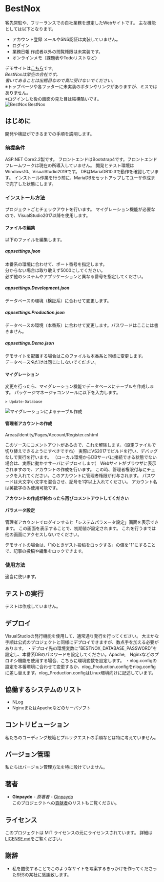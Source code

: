 # BestNox

客先常駐や、フリーランスでの自社業務を想定したWebサイトです。
主な機能としては以下となります。

- アカウント登録
  メールやSNS認証は実装していません。
- ログイン
- 業務日報
  作成者以外の閲覧権限は未実装です。
- オンラインメモ（課題表やTodoリストなど）

デモサイトは[こちら](https://ginpaydo.work/demo/bestnox/)です。  
*BestNoxは架空の会社です。  
書いてあることは出鱈目なので真に受けないでください。*  
※トップページや各フッターに未実装のボタンやリンクがありますが、ミスではありません。  
※ログインした後の画面の見た目は結構酷いです。  
![BestNox BestNox](https://user-images.githubusercontent.com/39305262/60418546-2843e180-9c1e-11e9-8681-246baa27d2d5.png)

## はじめに
開発や検証ができるまでの手順を説明します。
### 前提条件
ASP.NET Core2.2製です。
フロントエンドはBootstrap4です。フロントエンドフレームワークは現在の所導入していません。
開発とテスト環境はWindows10、VisualStudio2019です。
DBはMariaDB10.3で動作を確認しています。
インストール作業を行う前に、MariaDBをセットアップしてユーザ作成まで完了した状態にします。

### インストール方法
プロジェクトごとチェックアウトを行います。
マイグレーション機能が必要なので、VisualStudio2017以降を使用します。

#### ファイルの編集
以下のファイルを編集します。

##### appsettings.json
本番系の環境に合わせて、ポート番号を指定します。  
分からない場合は取り敢えず5000にしてください。  
必ず他のシステムやアプリケーションと異なる番号を指定してください。

##### appsettings.Development.json
データベースの環境（検証系）に合わせて変更します。

##### appsettings.Production.json
データベースの環境（本番系）に合わせて変更します。パスワードはここには書きません。

##### appsettings.Demo.json
デモサイトを配置する場合はこのファイルも本番系と同様に変更します。  
データベース名だけは同じにしないでください。

#### マイグレーション
変更を行ったら、マイグレーション機能でデータベースにテーブルを作成します。
パッケージマネージャコンソールに以下を入力します。

```
> Update-Database
```

![マイグレーションによるテーブル作成](https://user-images.githubusercontent.com/39305262/56457865-bf3d2380-63bb-11e9-855b-e5fe094ecd2a.png "マイグレーションによるテーブル作成")

#### 管理者アカウントの作成
Areas/Identity/Pages/Account/Register.cshtml

このソースにコメントアウトがあるので、これを解除します。（設定ファイルで切り替えできるようにすべきですね）
実際にVS2017でビルドを行い、デバッグなしで実行を行います。
（ローカル環境からDBサーバに接続できる状態でない場合は、実際に動かすサーバにデプロイします）
Webサイトがブラウザに表示されますので、アカウントの作成を行います。
この時、管理者権限付与にチェックを入れてください。このアカウントに管理者権限が付与されます。
パスワードは大文字小文字を混合させ、記号を1字以上入れてください。
アカウント名は英数字のみ使用可能です。

**アカウントの作成が終わったら再びコメントアウトしてください**

#### パラメータ設定
管理者アカウントでログインすると「システムパラメータ設定」画面を表示できます。
この画面を表示することで、初期値が設定されます。
これを行うまでは他の画面にアクセスしないでください。

デモサイトの場合は、「1のときゲスト投稿をロックする」の値を"1"にすることで、記事の投稿や編集をロックできます。

### 使用方法
適当に使います。

## テストの実行
テストは作成していません。

## デプロイ
VisualStudioの発行機能を使用して、通常通り発行を行ってください。
大まかな手順は公式のプロジェクトと同様にデプロイできますが、数点手を加える必要があります。
・デプロイ先の環境変数に”BESTNOX_DATABASE_PASSWORD”を設定し、本番系DBのパスワードを設定してください。Apache,　Nginxなどのプロキシ機能を使用する場合、こちらに環境変数を設定します。
・nlog.configの設定を本番環境に合わせて変更するか、nlog_Production.configをnlog.configに差し替えます。nlog_Production.configはLinux環境向けに記述しています。

## 協働するシステムのリスト
- NLog
- NginxまたはApacheなどのサーバソフト

## コントリビューション
私たちのコーディング規範とプルリクエストの手順などは特に考えていません。

## バージョン管理
私たちはバージョン管理方法を特に設けていません。

## 著者
- **Ginpaydo** - *原著者* - [Ginpaydo](https://github.com/ginpaydo)  
このプロジェクトへの[貢献者](https://github.com/ginpaydo/project/contributors)のリストもご覧ください。

## ライセンス
このプロジェクトは MIT ライセンスの元にライセンスされています。 詳細は[LICENSE.md](LICENSE.md)をご覧ください。

## 謝辞
- 私を酷使することでこのようなサイトを考案するきっかけを作ってくださったSESの某社に感謝致します。
